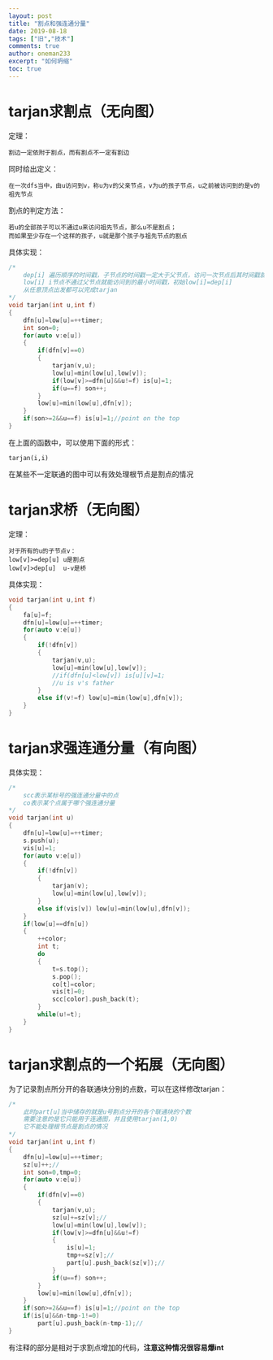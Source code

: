 ```yaml
---
layout: post
title: "割点和强连通分量"
date: 2019-08-18
tags: ["旧","技术"]
comments: true
author: oneman233
excerpt: "如何坍缩"
toc: true
---
```


# tarjan求割点（无向图）

定理：

    割边一定依附于割点，而有割点不一定有割边

同时给出定义：

    在一次dfs当中，由u访问到v，称u为v的父亲节点，v为u的孩子节点，u之前被访问到的是v的祖先节点

割点的判定方法：

    若u的全部孩子可以不通过u来访问祖先节点，那么u不是割点；
    而如果至少存在一个这样的孩子，u就是那个孩子与祖先节点的割点

具体实现：

```c++
/*
    dep[i] 遍历顺序的时间戳，子节点的时间戳一定大于父节点，访问一次节点后其时间戳就被确定了
    low[i] i节点不通过父节点就能访问到的最小时间戳，初始low[i]=dep[i]
    从任意顶点出发都可以完成tarjan
*/
void tarjan(int u,int f)
{
	dfn[u]=low[u]=++timer;
	int son=0;
	for(auto v:e[u])
	{
		if(dfn[v]==0)
		{
			tarjan(v,u);
			low[u]=min(low[u],low[v]);
			if(low[v]>=dfn[u]&&u!=f) is[u]=1;
			if(u==f) son++;
		}
		low[u]=min(low[u],dfn[v]);
	}
	if(son>=2&&u==f) is[u]=1;//point on the top
}
```

在上面的函数中，可以使用下面的形式：

    tarjan(i,i)

在某些不一定联通的图中可以有效处理根节点是割点的情况

# tarjan求桥（无向图）

定理：

    对于所有的u的子节点v：
    low[v]>=dep[u] u是割点
    low[v]>dep[u]  u-v是桥

具体实现：

```c++
void tarjan(int u,int f)
{
	fa[u]=f;
	dfn[u]=low[u]=++timer;
	for(auto v:e[u])
	{
		if(!dfn[v])
		{
			tarjan(v,u);
			low[u]=min(low[u],low[v]);
			//if(dfn[u]<low[v]) is[u][v]=1;
			//u is v's father
		}
		else if(v!=f) low[u]=min(low[u],dfn[v]);
	}
}
```

# tarjan求强连通分量（有向图）

具体实现：

```c++
/*
    scc表示某标号的强连通分量中的点
    co表示某个点属于哪个强连通分量
*/
void tarjan(int u)
{
	dfn[u]=low[u]=++timer;
	s.push(u);
	vis[u]=1;
	for(auto v:e[u])
	{
		if(!dfn[v])
		{
			tarjan(v);
			low[u]=min(low[u],low[v]);
		}
		else if(vis[v]) low[u]=min(low[u],dfn[v]);
	}
	if(low[u]==dfn[u])
	{
		++color;
		int t;
		do
		{
			t=s.top();
			s.pop();
			co[t]=color;
			vis[t]=0;
			scc[color].push_back(t);
		}
		while(u!=t);
	}
}
```

# tarjan求割点的一个拓展（无向图）

为了记录割点所分开的各联通块分别的点数，可以在这样修改tarjan：

```c++
/*
    此时part[u]当中储存的就是u号割点分开的各个联通块的个数
    需要注意的是它只能用于连通图，并且使用tarjan(1,0)
    它不能处理根节点是割点的情况
*/
void tarjan(int u,int f)
{
	dfn[u]=low[u]=++timer;
	sz[u]++;//
	int son=0,tmp=0;
	for(auto v:e[u])
	{
		if(dfn[v]==0)
		{
			tarjan(v,u);
			sz[u]+=sz[v];//
			low[u]=min(low[u],low[v]);
			if(low[v]>=dfn[u]&&u!=f)
			{
				is[u]=1;
				tmp+=sz[v];//
				part[u].push_back(sz[v]);//
			}
			if(u==f) son++;
		}
		low[u]=min(low[u],dfn[v]);
	}
	if(son>=2&&u==f) is[u]=1;//point on the top
	if(is[u]&&n-tmp-1!=0)
		part[u].push_back(n-tmp-1);//
}
```

有注释的部分是相对于求割点增加的代码，**注意这种情况很容易爆int**

